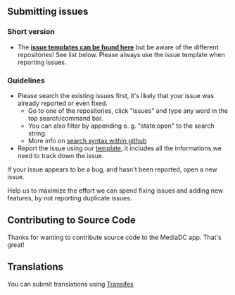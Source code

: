 ## Submitting issues

### Short version

 * The [**issue templates can be found here**][template] but be aware of the different repositories! See list below. Please always use the issue template when reporting issues.

### Guidelines
* Please search the existing issues first, it's likely that your issue was already reported or even fixed.
  - Go to one of the repositories, click "issues" and type any word in the top search/command bar.
  - You can also filter by appending e. g. "state:open" to the search string.
  - More info on [search syntax within github](https://help.github.com/articles/searching-issues)
* Report the issue using our [template][template], it includes all the informations we need to track down the issue.

If your issue appears to be a bug, and hasn't been reported, open a new issue.

Help us to maximize the effort we can spend fixing issues and adding new features, by not reporting duplicate issues.

[template]: https://raw.githubusercontent.com/andrey18106/mediadc/main/.github/ISSUE_TEMPLATE/bug_report.md

## Contributing to Source Code

Thanks for wanting to contribute source code to the MediaDC app. That's great!

## Translations

You can submit translations using [Transifex](https://explore.transifex.com/nextcloud/nextcloud/)
